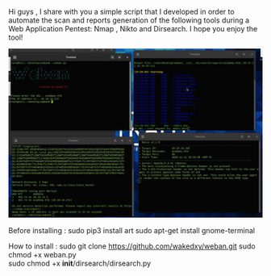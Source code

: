 Hi guys , I share with you a simple script that I developed in order to automate the scan and reports generation of the following tools during a Web Application Pentest: Nmap , Nikto and Dirsearch.
I hope you enjoy the tool!

![](__init__/images/screenshot.jpg)


Before installing : 
sudo pip3 install art
sudo apt-get install gnome-terminal


How to install : 
sudo git clone https://github.com/wakedxy/weban.git
sudo chmod +x weban.py  
sudo chmod +x __init__/dirsearch/dirsearch.py
